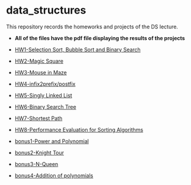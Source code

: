 # data_structures

This repository records the homeworks and projects of the DS lecture.
- **All of the files have the pdf file displaying the results of the projects**

- [HW1-Selection Sort, Bubble Sort and Binary Search](./HW1)
- [HW2-Magic Square](./HW2)
- [HW3-Mouse in Maze](./HW3)
- [HW4-infix2prefix/postfix](./HW4)
- [HW5-Singly Linked List](./HW5)
- [HW6-Binary Search Tree](./HW6)
- [HW7-Shortest Path](./HW7)
- [HW8-Performance Evaluation for Sorting Algorithms](./HW8)
- [bonus1-Power and Polynomial](./bonus1)
- [bonus2-Knight Tour](./bonus2)
- [bonus3-N-Queen](./bonus3)
- [bonus4-Addition of polynomials](./bonus4)
